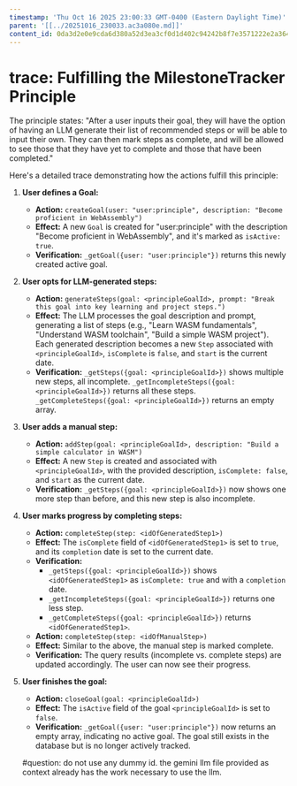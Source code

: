 ```yaml
---
timestamp: 'Thu Oct 16 2025 23:00:33 GMT-0400 (Eastern Daylight Time)'
parent: '[[../20251016_230033.ac3a080e.md]]'
content_id: 0da3d2e0e9cda6d380a52d3ea3cf0d1d402c94242b8f7e3571222e2a364fd9a5
---
```


# trace: Fulfilling the MilestoneTracker Principle

The principle states: "After a user inputs their goal, they will have the option of having an LLM generate their list of recommended steps or will be able to input their own. They can then mark steps as complete, and will be allowed to see those that they have yet to complete and those that have been completed."

Here's a detailed trace demonstrating how the actions fulfill this principle:

1. **User defines a Goal:**
   * **Action:** `createGoal(user: "user:principle", description: "Become proficient in WebAssembly")`
   * **Effect:** A new `Goal` is created for "user:principle" with the description "Become proficient in WebAssembly", and it's marked as `isActive: true`.
   * **Verification:** `_getGoal({user: "user:principle"})` returns this newly created active goal.

2. **User opts for LLM-generated steps:**
   * **Action:** `generateSteps(goal: <principleGoalId>, prompt: "Break this goal into key learning and project steps.")`
   * **Effect:** The LLM processes the goal description and prompt, generating a list of steps (e.g., "Learn WASM fundamentals", "Understand WASM toolchain", "Build a simple WASM project"). Each generated description becomes a new `Step` associated with `<principleGoalId>`, `isComplete` is `false`, and `start` is the current date.
   * **Verification:** `_getSteps({goal: <principleGoalId>})` shows multiple new steps, all incomplete. `_getIncompleteSteps({goal: <principleGoalId>})` returns all these steps. `_getCompleteSteps({goal: <principleGoalId>})` returns an empty array.

3. **User adds a manual step:**
   * **Action:** `addStep(goal: <principleGoalId>, description: "Build a simple calculator in WASM")`
   * **Effect:** A new `Step` is created and associated with `<principleGoalId>`, with the provided description, `isComplete: false`, and `start` as the current date.
   * **Verification:** `_getSteps({goal: <principleGoalId>})` now shows one more step than before, and this new step is also incomplete.

4. **User marks progress by completing steps:**
   * **Action:** `completeStep(step: <idOfGeneratedStep1>)`
   * **Effect:** The `isComplete` field of `<idOfGeneratedStep1>` is set to `true`, and its `completion` date is set to the current date.
   * **Verification:**
     * `_getSteps({goal: <principleGoalId>})` shows `<idOfGeneratedStep1>` as `isComplete: true` and with a `completion` date.
     * `_getIncompleteSteps({goal: <principleGoalId>})` returns one less step.
     * `_getCompleteSteps({goal: <principleGoalId>})` returns `<idOfGeneratedStep1>`.
   * **Action:** `completeStep(step: <idOfManualStep>)`
   * **Effect:** Similar to the above, the manual step is marked complete.
   * **Verification:** The query results (incomplete vs. complete steps) are updated accordingly. The user can now see their progress.

5. **User finishes the goal:**

   * **Action:** `closeGoal(goal: <principleGoalId>)`
   * **Effect:** The `isActive` field of the goal `<principleGoalId>` is set to `false`.
   * **Verification:** `_getGoal({user: "user:principle"})` now returns an empty array, indicating no active goal. The goal still exists in the database but is no longer actively tracked.

   \#question: do not use any dummy id. the gemini llm file provided as context already has the work necessary to use the llm.
